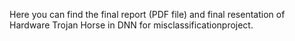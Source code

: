 Here you can find the final report (PDF file) and final resentation of Hardware Trojan Horse in DNN for misclassificationproject.
